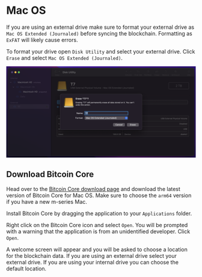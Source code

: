 # Mac OS

If you are using an external drive make sure to format your external drive as `Mac OS Extended (Journaled)` before syncing the blockchain. Formatting as `ExFAT` will likely cause errors.

To format your drive open `Disk Utility` and select your external drive. Click `Erase` and select `Mac OS Extended (Journaled)`.

![macos format drive](../assets/macos-format-drive.png)

## Download Bitcoin Core

Head over to the [Bitcoin Core download page](https://bitcoin.org/en/download) and download the latest version of Bitcoin Core for Mac OS. Make sure to choose the `arm64` version if you have a new m-series Mac.

Install Bitcoin Core by dragging the application to your `Applications` folder.

Right click on the Bitcoin Core icon and select `Open`. You will be prompted with a warning that the application is from an unidentified developer. Click `Open`.

A welcome screen will appear and you will be asked to choose a location for the blockchain data. If you are using an external drive select your external drive. If you are using your internal drive you can choose the default location.
